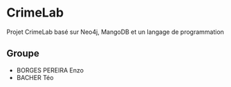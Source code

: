 # CrimeLab

Projet CrimeLab basé sur Neo4j, MangoDB et un langage de programmation

## Groupe

- BORGES PEREIRA Enzo
- BACHER Téo
  